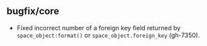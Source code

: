## bugfix/core

* Fixed incorrect number of a foreign key field returned by
  `space_object:format()` or `space_object.foreign_key` (gh-7350).
